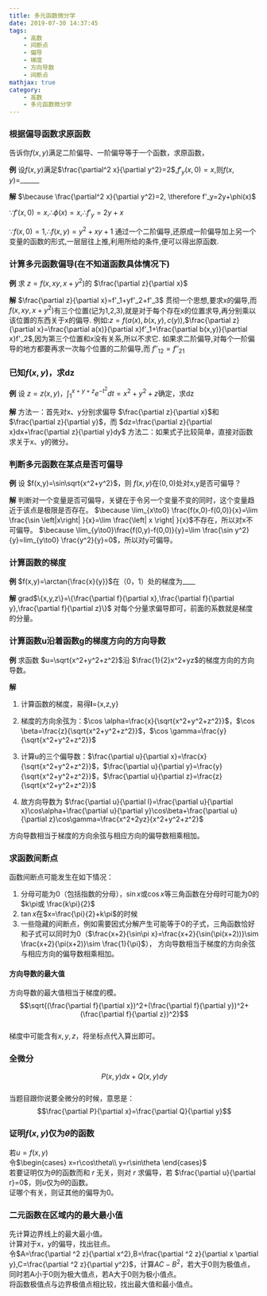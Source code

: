 ```yaml
---
title: 多元函数微分学
date: 2019-07-30 14:37:45
tags: 
    - 高数
    - 间断点
    - 偏导
    - 梯度
    - 方向导数
    - 间断点
mathjax: true
category:
    - 高数
    - 多元函数微分学
---
```


### 根据偏导函数求原函数
告诉你$f(x,y)$满足二阶偏导、一阶偏导等于一个函数，求原函数，

**例**
设$f(x,y)$满足$\frac{\partial^2 x}{\partial y^2}=2$,$f'_y(x,0)=x$,则$f(x,y)=$______

**解**
$\because \frac{\partial^2 x}{\partial y^2}=2, \therefore f'_y=2y+\phi(x)$

$\because f'(x,0)=x,\therefore \phi(x)=x,\therefore f'_y=2y+x$

$\because f(x,0)=1,\therefore f(x,y)=y^2+xy+1$
通过一个二阶偏导,还原成一阶偏导加上另一个变量的函数的形式,一层层往上推,利用所给的条件,便可以得出原函数. 

### 计算多元函数偏导(在不知道函数具体情况下)

**例**
求 $z=f(x,xy,x+y^2)$的 $\frac{\partial z}{\partial x}$

**解**
$\frac{\partial z}{\partial x}=f'_1+yf'_2+f'_3$
贯彻一个思想,要求x的偏导,而$f(x,xy,x+y^2)$有三个位置(记为1,2,3),就是对于每个存在x的位置求导,再分别乘以该位置的东西关于x的偏导.
例如:$z=f(a(x), b(x,y), c(y))$,$\frac{\partial z}{\partial x}=\frac{\partial a(x)}{\partial x}f'_1+\frac{\partial b(x,y)}{\partial x}f'_2$,因为第三个位置和x没有关系,所以不求它.
如果求二阶偏导,对每个一阶偏导的地方都要再求一次每个位置的二阶偏导,而 $f''_{12}=f''_{21}$

### 已知$f(x,y)$，求dz

**例**
设 $z=z(x,y)$，$\int_1^{x+y+z}{e^{-t^2}dt}=x^2+y^2+z$确定，求dz

**解**
方法一：首先对x、y分别求偏导 $\frac{\partial z}{\partial x}$和$\frac{\partial z}{\partial y}$，而 $dz=\frac{\partial z}{\partial x}dx+\frac{\partial z}{\partial y}dy$
方法二：如果式子比较简单，直接对函数求关于x、y的微分。

### 判断多元函数在某点是否可偏导

**例**
设 $f(x,y)=\sin\sqrt{x^2+y^2}$，则 $f(x,y)$在$(0,0)$处对x,y是否可偏导？

**解**
判断对一个变量是否可偏导，关键在于令另一个变量不变的同时，这个变量趋近于该点是极限是否存在。
$\because \lim_{x\to0} \frac{f(x,0)-f(0,0)}{x}=\lim \frac{\sin \left|x\right| }{x}=\lim \frac{\left| x \right| }{x}$不存在，所以对x不可偏导。
$\because \lim_{y\to0}\frac{f(0,y)-f(0,0)}{y}=\lim \frac{\sin y^2}{y}=lim_{y\to0} \frac{y^2}{y}=0$，所以对y可偏导。

### 计算函数的梯度

**例**
$f(x,y)=\arctan{\frac{x}{y}}$在（0，1）处的梯度为____

**解**
grad$\{x,y,z\}=\{\frac{\partial f}{\partial x},\frac{\partial f}{\partial y},\frac{\partial f}{\partial z}\}$
对每个分量求偏导即可，前面的系数就是梯度的分量。

### 计算函数u沿着函数g的梯度方向的方向导数

**例**
求函数 $u=\sqrt{x^2+y^2+z^2}$沿 $\frac{1}{2}x^2+yz$的梯度方向的方向导数。

**解**
1. 计算函数的梯度，易得**l**={x,z,y}

2. 梯度的方向余弦为：$\cos \alpha=\frac{x}{\sqrt{x^2+y^2+z^2}}$，$\cos \beta=\frac{z}{\sqrt{x^2+y^2+z^2}}$，$\cos \gamma=\frac{y}{\sqrt{x^2+y^2+z^2}}$

3. 计算u的三个偏导数：$\frac{\partial u}{\partial x}=\frac{x}{\sqrt{x^2+y^2+z^2}}$，$\frac{\partial u}{\partial y}=\frac{y}{\sqrt{x^2+y^2+z^2}}$，$\frac{\partial u}{\partial z}=\frac{z}{\sqrt{x^2+y^2+z^2}}$  

4. 故方向导数为 $\frac{\partial u}{\partial l}=\frac{\partial u}{\partial x}\cos\alpha+\frac{\partial u}{\partial y}\cos\beta+\frac{\partial u}{\partial z}\cos\gamma=\frac{x^2+2yz}{x^2+y^2+z^2}$

方向导数相当于梯度的方向余弦与相应方向的偏导数相乘相加。


### 求函数间断点
函数间断点可能发生在如下情况：
1. 分母可能为0（包括指数的分母），$\sin x$或$\cos x$等三角函数在分母时可能为0的$k\pi或 \frac{k\pi}{2}$  
2. $\tan x$在$x=\frac{\pi}{2}+k\pi$的时候  
3. 一些隐藏的间断点，例如需要因式分解产生可能等于0的子式，三角函数恰好和子式可以同时为0（$\frac{x+2}{\sin\pi x}=\frac{x+2}{\sin(\pi(x+2))}\sim \frac{x+2}{\pi(x+2)}\sim \frac{1}{\pi}$），
方向导数相当于梯度的方向余弦与相应方向的偏导数相乘相加。  

#### 方向导数的最大值
方向导数的最大值相当于梯度的模。  
$$\sqrt{(\frac{\partial f}{\partial x})^2+(\frac{\partial f}{\partial y})^2+(\frac{\partial f}{\partial z})^2}$$  
梯度中可能含有$x,y,z$，将坐标点代入算出即可。

### 全微分
$$P(x,y)dx+Q(x,y)dy$$  
当题目跟你说要全微分的时候，意思是：  
$$\frac{\partial P}{\partial x}=\frac{\partial Q}{\partial y}$$  

### 证明$f(x,y)$仅为$\theta$的函数
若$u=f(x,y)$  
令$\begin{cases}  x=r\cos\theta\\ y=r\sin\theta \end{cases}$  
若要证明仅为$\theta$的函数而和 $r$ 无关，则对 $r$ 求偏导，若 $\frac{\partial u}{\partial r}=0$，则$u$仅为$\theta$的函数。  
证哪个有关，则证其他的偏导为0。  

### 二元函数在区域内的最大最小值
先计算边界线上的最大最小值。  
计算对于x，y的偏导，找出驻点。  
令$A=\frac{\partial ^2 z}{\partial x^2},B=\frac{\partial ^2 z}{\partial x \partial y},C=\frac{\partial ^2 z}{\partial y^2}$，计算$AC-B^2$，若大于0则为极值点，同时若A小于0则为极大值点，若A大于0则为极小值点。  
将函数极值点与边界极值点相比较，找出最大值和最小值点。  
